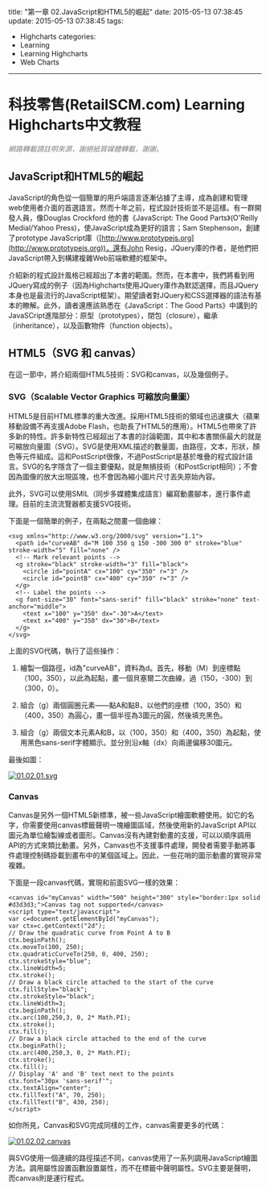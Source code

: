title: "第一章 02.JavaScript和HTML5的崛起"
date: 2015-05-13 07:38:45
update: 2015-05-13 07:38:45
tags:
  - Highcharts
categories:
  - Learning
  - Learning Highcharts
  - Web Charts
---
# 科技零售(RetailSCM.com) Learning Highcharts中文教程

_<span style="color: #808080;">網路轉載請註明來源，謝絕紙質媒體轉載，謝謝。</span>_

## JavaScript和HTML5的崛起

JavaScript的角色從一個簡單的用戶端語言逐漸佔據了主導，成為創建和管理web使用者介面的首選語言。然而十年之前，程式設計技術並不是這樣。有一群開發人員，像Douglas Crockford 他的書《JavaScript: The Good Parts》(O'Reilly Medial/Yahoo Press)，使JavaScript成為更好的語言；Sam Stephenson，創建了prototype JavaScript庫（[http://www.prototypejs.org](http://www.prototypejs.org))，還有John Resig，JQuery庫的作者，是他們把JavaScript帶入到構建複雜Web前端軟體的框架中。

介紹新的程式設計風格已經超出了本書的範圍。然而，在本書中，我們將看到用JQuery寫成的例子（因為Highcharts使用JQuery庫作為默認選擇，而且JQuery本身也是最流行的JavaScript框架）。期望讀者對JQuery和CSS選擇器的語法有基本的瞭解。此外，讀者還應該熟悉在《JavaScript：The Good Parts》中講到的JavaSCript進階部分：原型（prototypes），閉包（closure），繼承（inheritance），以及函數物件（function objects）。

<!--more-->

## HTML5（SVG 和 canvas）

在這一節中，將介紹兩個HTML5技術：SVG和canvas，以及幾個例子。

### SVG（Scalable Vector Graphics 可縮放向量圖）

HTML5是目前HTML標準的重大改進。採用HTML5技術的領域也迅速擴大（蘋果移動設備不再支援Adobe Flash，也助長了HTML5的應用）。HTML5也帶來了許多新的特性。許多新特性已經超出了本書的討論範圍，其中和本書關係最大的就是可縮放向量圖（SVG）。SVG是使用XML描述的數量圖，由路徑，文本，形狀，顏色等元件組成。這和PostScript很像，不過PostScript是基於堆疊的程式設計語言。SVG的名字隱含了一個主要優點，就是無損技術（和PostScript相同）；不會因為圖像的放大出現區塊，也不會因為縮小圖片尺寸丟失原始內容。

此外，SVG可以使用SMIL（同步多媒體集成語言）編寫動畫腳本，進行事件處理。目前的主流流覽器都支援SVG技術。

下面是一個簡單的例子，在兩點之間畫一個曲線：

	<svg xmlns="http://www.w3.org/2000/svg" version="1.1">
	  <path id="curveAB" d="M 100 350 q 150 -300 300 0" stroke="blue" stroke-width="5" fill="none" />
	  <!-- Mark relevant points -->
	  <g stroke="black" stroke-width="3" fill="black">
	    <circle id="pointA" cx="100" cy="350" r="3" />
	    <circle id="pointB" cx="400" cy="350" r="3" />
	  </g>
	  <!-- Label the points -->
	  <g font-size="30" font="sans-serif" fill="black" stroke="none" text-anchor="middle">
	    <text x="100" y="350" dx="-30">A</text>
	    <text x="400" y="350" dx="30">B</text>
	  </g>
	</svg>

上面的SVG代碼，執行了這些操作：

1.  繪製一個路徑，id為"curveAB"，資料為d。首先，移動（M）到座標點（100，350），以此為起點，畫一個貝塞爾二次曲線，過（150，-300）到（300，0）。

2. 組合（g）兩個圓圈元素——點A和點B，以他們的座標（100，350）和（400，350）為圓心，畫一個半徑為3圖元的圓，然後填充黑色。

3. 組合（g）兩個文本元素A和B，以（100，350）和（400，350）為起點，使用黑色sans-serif字體顯示。並分別沿x軸（dx）向兩邊偏移30圖元。

最後如圖：

[![01.02.01.svg](/images/learning_highcharts/01.02.01.svg_.png)](/images/learning_highcharts/01.02.01.svg_.png)

### Canvas

Canvas是另外一個HTML5新標準，被一些JavaScript繪圖軟體使用。如它的名字，你需要使用canvas標籤聲明一塊繪圖區域，然後使用新的JavaScript API以圖元為單位繪製線或者圖形。Canvas沒有內建對動畫的支援，可以以順序調用API的方式來類比動畫。另外，Canvas也不支援事件處理，開發者需要手動將事件處理控制碼掛載到畫布中的某個區域上。因此，一些花哨的圖示動畫的實現非常複雜。

下面是一段canvas代碼，實現和前面SVG一樣的效果：

	<canvas id="myCanvas" width="500" height="300" style="border:1px solid #d3d3d3;">Canvas tag not supported</canvas>
	<script type="text/javascript">
	var c=document.getElementById("myCanvas");
	var ctx=c.getContext("2d");
	// Draw the quadratic curve from Point A to B
	ctx.beginPath();
	ctx.moveTo(100, 250);
	ctx.quadraticCurveTo(250, 0, 400, 250);
	ctx.strokeStyle="blue";
	ctx.lineWidth=5;
	ctx.stroke();
	// Draw a black circle attached to the start of the curve
	ctx.fillStyle="black";
	ctx.strokeStyle="black";
	ctx.lineWidth=3;
	ctx.beginPath();
	ctx.arc(100,250,3, 0, 2* Math.PI);
	ctx.stroke();
	ctx.fill();
	// Draw a black circle attached to the end of the curve
	ctx.beginPath();
	ctx.arc(400,250,3, 0, 2* Math.PI);
	ctx.stroke();
	ctx.fill();
	// Display 'A' and 'B' text next to the points
	ctx.font="30px 'sans-serif'";
	ctx.textAlign="center";
	ctx.fillText("A", 70, 250);
	ctx.fillText("B", 430, 250);
	</script>

如你所見，Canvas和SVG完成同樣的工作，canvas需要更多的代碼：

[![01.02.02.canvas](/images/learning_highcharts/01.02.02.canvas.png)](/images/learning_highcharts/01.02.02.canvas.png)

與SVG使用一個連續的路徑描述不同，canvas使用了一系列調用JavaScript繪圖方法。調用屬性設置函數設置屬性，而不在標籤中聲明屬性。SVG主要是聲明，而canvas則是運行程式。